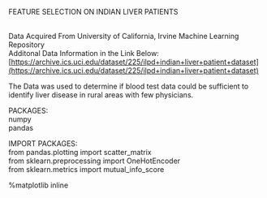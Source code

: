 FEATURE SELECTION ON INDIAN LIVER PATIENTS


<br>Data Acquired From University of California, Irvine Machine Learning Repository
<br>Additonal Data Information in the Link Below:
<br>
[https://archive.ics.uci.edu/dataset/225/ilpd+indian+liver+patient+dataset](https://archive.ics.uci.edu/dataset/225/ilpd+indian+liver+patient+dataset)

The Data was used to determine if blood test data could be sufficient to identify liver disease in rural areas with few physicians.

PACKAGES:
<br>numpy
<br>pandas

IMPORT PACKAGES:
<br>from pandas.plotting import scatter_matrix
<br>from sklearn.preprocessing import OneHotEncoder
<br>from sklearn.metrics import mutual_info_score

%matplotlib inline

